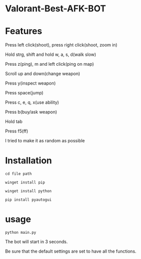 # Valorant-Best-AFK-BOT

# Features

Press left click(shoot), press right click(shoot, zoom in) 

Hold strg, shift and hold w, a, s, d(walk slow)

Press z(ping), m and left click(ping on map)

Scroll up and down(change weapon)

Press y(inspect weapon)

Press space(jump)

Press c, e, q, x(use ability)

Press b(buy/ask weapon)

Hold tab

Press f5(ff)

I tried to make it as random as possible

# Installation
```cd file path```

```winget install pip```

```winget install python```

```pip install pyautogui```

# usage

```python main.py```

The bot will start in 3 seconds.

Be sure that the default settings are set to have all the functions.
